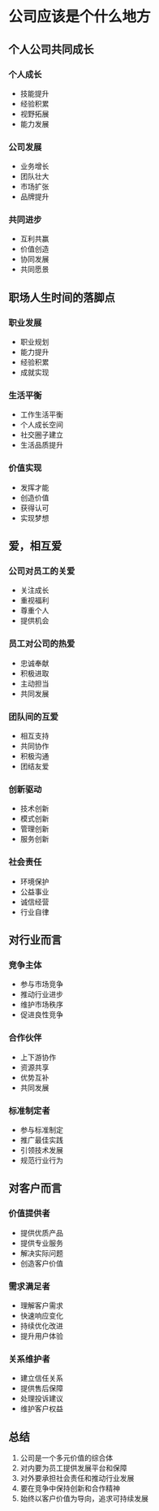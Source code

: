 # 公司应该是个什么地方

## 个人公司共同成长

### 个人成长
- 技能提升
- 经验积累
- 视野拓展
- 能力发展

### 公司发展
- 业务增长
- 团队壮大
- 市场扩张
- 品牌提升

### 共同进步
- 互利共赢
- 价值创造
- 协同发展
- 共同愿景

## 职场人生时间的落脚点

### 职业发展
- 职业规划
- 能力提升
- 经验积累
- 成就实现

### 生活平衡
- 工作生活平衡
- 个人成长空间
- 社交圈子建立
- 生活品质提升

### 价值实现
- 发挥才能
- 创造价值
- 获得认可
- 实现梦想

## 爱，相互爱

### 公司对员工的关爱
- 关注成长
- 重视福利
- 尊重个人
- 提供机会

### 员工对公司的热爱
- 忠诚奉献
- 积极进取
- 主动担当
- 共同发展

### 团队间的互爱
- 相互支持
- 共同协作
- 积极沟通
- 团结友爱

### 创新驱动
- 技术创新
- 模式创新
- 管理创新
- 服务创新

### 社会责任
- 环境保护
- 公益事业
- 诚信经营
- 行业自律

## 对行业而言

### 竞争主体
- 参与市场竞争
- 推动行业进步
- 维护市场秩序
- 促进良性竞争

### 合作伙伴
- 上下游协作
- 资源共享
- 优势互补
- 共同发展

### 标准制定者
- 参与标准制定
- 推广最佳实践
- 引领技术发展
- 规范行业行为

## 对客户而言

### 价值提供者
- 提供优质产品
- 提供专业服务
- 解决实际问题
- 创造客户价值

### 需求满足者
- 理解客户需求
- 快速响应变化
- 持续优化改进
- 提升用户体验

### 关系维护者
- 建立信任关系
- 提供售后保障
- 处理投诉建议
- 维护客户权益

## 总结

1. 公司是一个多元价值的综合体
2. 对内要为员工提供发展平台和保障
3. 对外要承担社会责任和推动行业发展
4. 要在竞争中保持创新和合作精神
5. 始终以客户价值为导向，追求可持续发展